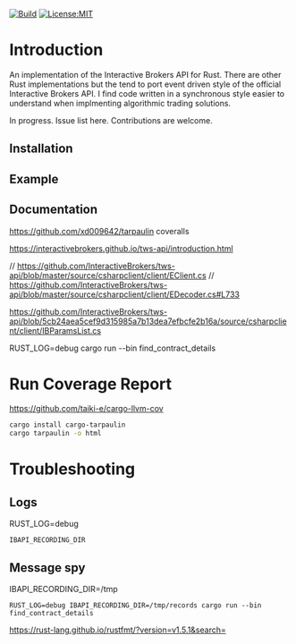 [![Build](https://github.com/wboayue/rust-ibapi/workflows/ci/badge.svg)](https://github.com/wboayue/rust-ibapi/actions/workflows/ci.yml)
[![License:MIT](https://img.shields.io/badge/License-MIT-blue.svg)](https://opensource.org/licenses/MIT)

<!-- [![codecov](https://codecov.io/gh/wboayue/ibapi/branch/main/graph/badge.svg)](https://codecov.io/gh/wboayue/ibapi) -->

# Introduction

An implementation of the Interactive Brokers API for Rust. There are other Rust implementations but the tend to port event driven style of the official Interactive Brokers API. I find code written in a synchronous style easier to understand when implmenting
algorithmic trading solutions.

In progress. Issue list here. Contributions are welcome.

## Installation

## Example 

## Documentation

https://github.com/xd009642/tarpaulin
coveralls

https://interactivebrokers.github.io/tws-api/introduction.html


// https://github.com/InteractiveBrokers/tws-api/blob/master/source/csharpclient/client/EClient.cs
// https://github.com/InteractiveBrokers/tws-api/blob/master/source/csharpclient/client/EDecoder.cs#L733

https://github.com/InteractiveBrokers/tws-api/blob/5cb24aea5cef9d315985a7b13dea7efbcfe2b16a/source/csharpclient/client/IBParamsList.cs

RUST_LOG=debug cargo run --bin find_contract_details

# Run Coverage Report

https://github.com/taiki-e/cargo-llvm-cov

```bash
cargo install cargo-tarpaulin
cargo tarpaulin -o html
```

# Troubleshooting

## Logs
RUST_LOG=debug 

`IBAPI_RECORDING_DIR`

## Message spy

IBAPI_RECORDING_DIR=/tmp
```
RUST_LOG=debug IBAPI_RECORDING_DIR=/tmp/records cargo run --bin find_contract_details
```

https://rust-lang.github.io/rustfmt/?version=v1.5.1&search=